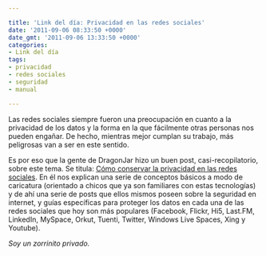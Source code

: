 ```yaml
---

title: 'Link del día: Privacidad en las redes sociales'
date: '2011-09-06 08:33:50 +0000'
date_gmt: '2011-09-06 13:33:50 +0000'
categories:
- Link del día
tags:
- privacidad
- redes sociales
- seguridad
- manual

---
```


Las redes sociales siempre fueron una preocupación en cuanto a la privacidad de los datos y la forma en la que fácilmente otras personas nos pueden engañar. De hecho, mientras mejor cumplan su trabajo, más peligrosas van a ser en este sentido.

Es por eso que la gente de DragonJar hizo un buen post, casi-recopilatorio, sobre este tema. Se titula: [Cómo conservar la privacidad en las redes sociales](http://www.dragonjar.org/como-conservar-la-privacidad-en-redes-sociales.xhtml). En él nos explican una serie de conceptos básicos a modo de caricatura (orientado a chicos que ya son familiares con estas tecnologías) y de ahí una serie de posts que ellos mismos poseen sobre la seguridad en internet, y guías específicas para proteger los datos en cada una de las redes sociales que hoy son más populares (Facebook, Flickr, Hi5, Last.FM, LinkedIn, MySpace, Orkut, Tuenti, Twitter, Windows Live Spaces, Xing y Youtube).

_Soy un zorrinito privado._

